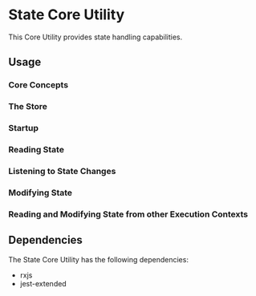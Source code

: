 # State Core Utility

This Core Utility provides state handling capabilities.

## Usage



### Core Concepts

### The Store

### Startup

### Reading State

### Listening to State Changes

### Modifying State

### Reading and Modifying State from other Execution Contexts

## Dependencies

The State Core Utility has the following dependencies:

* rxjs
* jest-extended

